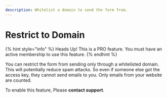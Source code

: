 ```yaml
---
description: Whitelist a domain to send the form from.
---
```


# Restrict to Domain

{% hint style="info" %}
Heads Up! This is a PRO feature. You must have an active membership to use this feature.
{% endhint %}

You can restrict the form from sending only through a whitelisted domain. This will potentially reduce spam attacks. So even if someone else got the access key, they cannot send emails to you. Only emails from your website are counted.

To enable this feature, Please **contact support**.&#x20;
